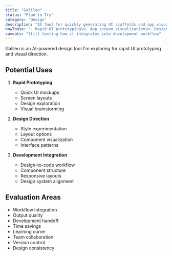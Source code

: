 ```yaml
---
title: "Galileo"
status: "Plan to Try"
category: "Design"
description: "AI tool for quickly generating UI scaffolds and app visuals"
howToUse: "- Rapid UI prototyping\n- App screen visualization\n- Design direction exploration"
caveats: "Still testing how it integrates into development workflow"
---
```


Galileo is an AI-powered design tool I\'m exploring for rapid UI prototyping and visual direction.

## Potential Uses

1. **Rapid Prototyping**
   - Quick UI mockups
   - Screen layouts
   - Design exploration
   - Visual brainstorming

2. **Design Direction**
   - Style experimentation
   - Layout options
   - Component visualization
   - Interface patterns

3. **Development Integration**
   - Design-to-code workflow
   - Component structure
   - Responsive layouts
   - Design system alignment

## Evaluation Areas

- Workflow integration
- Output quality
- Development handoff
- Time savings
- Learning curve
- Team collaboration
- Version control
- Design consistency 